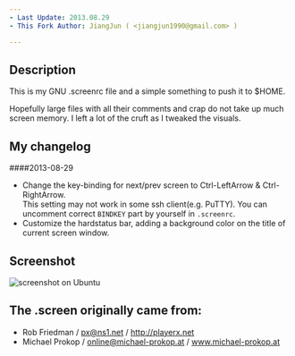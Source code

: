 ```yaml
---
- Last Update: 2013.08.29
- This Fork Author: JiangJun ( <jiangjun1990@gmail.com> )

---
```


Description
-----------
This is my GNU .screenrc file and a simple something to push it to $HOME.

Hopefully large files with all their comments and crap do not take up much screen memory. I left a lot of the cruft as I tweaked the visuals.

My changelog
----------
####2013-08-29

* Change the key-binding for next/prev screen to Ctrl-LeftArrow & Ctrl-RightArrow.  
This setting may not work in some ssh client(e.g. PuTTY). You can uncomment correct `BINDKEY` part by yourself in `.screenrc`.
* Customize the hardstatus bar, adding a background color on the title of current screen window.

Screenshot
----------
![screenshot on Ubuntu](https://raw.github.com/jiangjun1990/screenrc/master/screenshot.png)

The .screen originally came from:
------
* Rob Friedman / <px@ns1.net> / http://playerx.net
* Michael Prokop / <online@michael-prokop.at> / www.michael-prokop.at
